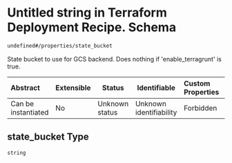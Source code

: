 # Untitled string in Terraform Deployment Recipe. Schema

```txt
undefined#/properties/state_bucket
```

State bucket to use for GCS backend. Does nothing if 'enable_terragrunt' is true.


| Abstract            | Extensible | Status         | Identifiable            | Custom Properties | Additional Properties | Access Restrictions | Defined In                                                                                                            |
| :------------------ | ---------- | -------------- | ----------------------- | :---------------- | --------------------- | ------------------- | --------------------------------------------------------------------------------------------------------------------- |
| Can be instantiated | No         | Unknown status | Unknown identifiability | Forbidden         | Allowed               | none                | [deployment.schema.json\*](../../../../../../../../../../tmp/182028425/deployment.schema.json "open original schema") |

## state_bucket Type

`string`
